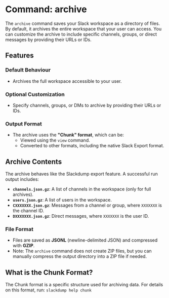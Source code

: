 # Command: archive

The `archive` command saves your Slack workspace as a directory of files. By
default, it archives the entire workspace that your user can access. You can
customize the archive to include specific channels, groups, or direct messages
by providing their URLs or IDs.

## Features

### Default Behaviour
- Archives the full workspace accessible to your user.

### Optional Customization
- Specify channels, groups, or DMs to archive by providing their URLs or IDs.

### Output Format
- The archive uses the **"Chunk" format**, which can be:
  - Viewed using the `view` command.
  - Converted to other formats, including the native Slack Export format.

## Archive Contents

The archive behaves like the Slackdump export feature. A successful run
output includes:

- **`channels.json.gz`**: A list of channels in the workspace (only for full
  archives).
- **`users.json.gz`**: A list of users in the workspace.
- **`CXXXXXXX.json.gz`**: Messages from a channel or group, where `XXXXXXX` is
  the channel ID.
- **`DXXXXXXX.json.gz`**: Direct messages, where `XXXXXXX` is the user ID.

### File Format
- Files are saved as **JSONL** (newline-delimited JSON) and compressed with
  **GZIP**.
- Note: The `archive` command does not create ZIP files, but you can manually
  compress the output directory into a ZIP file if needed.

## What is the Chunk Format?

The Chunk format is a specific structure used for archiving data. For details
on this format, run:  `slackdump help chunk`


